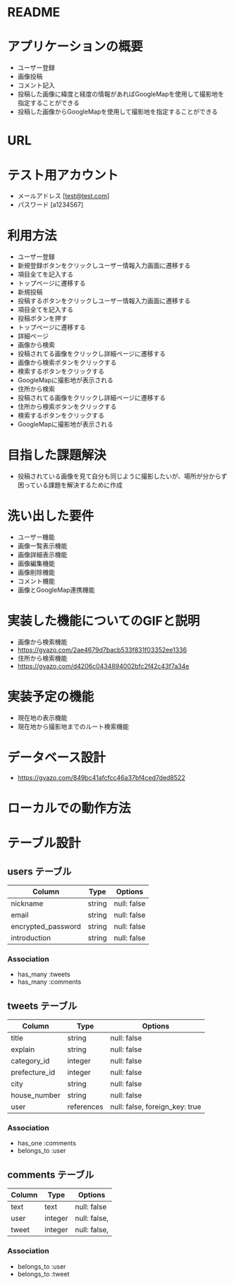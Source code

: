 # README

# アプリケーションの概要
- ユーザー登録
- 画像投稿
- コメント記入
- 投稿した画像に緯度と経度の情報があればGoogleMapを使用して撮影地を指定することができる
- 投稿した画像からGoogleMapを使用して撮影地を指定することができる

# URL

# テスト用アカウント
- メールアドレス [test@test.com]
- パスワード    [a1234567]

# 利用方法
- ユーザー登録
 - 新規登録ボタンをクリックしユーザー情報入力画面に遷移する
 - 項目全てを記入する
 - トップページに遷移する
- 新規投稿
 - 投稿するボタンをクリックしユーザー情報入力画面に遷移する
 - 項目全てを記入する
 - 投稿ボタンを押す
 - トップページに遷移する
- 詳細ページ
 - 画像から検索
  - 投稿されてる画像をクリックし詳細ページに遷移する
  - 画像から検索ボタンをクリックする
  - 検索するボタンをクリックする
  - GoogleMapに撮影地が表示される
 - 住所から検索
  - 投稿されてる画像をクリックし詳細ページに遷移する
  - 住所から検索ボタンをクリックする
  - 検索するボタンをクリックする
  - GoogleMapに撮影地が表示される

# 目指した課題解決
- 投稿されている画像を見て自分も同じように撮影したいが、場所が分からず困っている課題を解決するために作成

# 洗い出した要件
- ユーザー機能
- 画像一覧表示機能
- 画像詳細表示機能
- 画像編集機能
- 画像削除機能
- コメント機能
- 画像とGoogleMap連携機能

# 実装した機能についてのGIFと説明
- 画像から検索機能
 - https://gyazo.com/2ae4679d7bacb533f831f03352ee1336
- 住所から検索機能
 - https://gyazo.com/d4206c0434894002bfc2f42c43f7a34e

# 実装予定の機能
- 現在地の表示機能
- 現在地から撮影地までのルート検索機能

# データベース設計
- https://gyazo.com/849bc41afcfcc46a37bf4ced7ded8522

# ローカルでの動作方法


# テーブル設計

## users テーブル

| Column             | Type    | Options     |
| ------------------ | ------- | ----------- |
| nickname           | string  | null: false |
| email              | string  | null: false |
| encrypted_password | string  | null: false |
| introduction       | string  | null: false |

### Association

- has_many :tweets
- has_many :comments

## tweets テーブル

| Column            | Type       | Options                        |
| ----------------- | ---------- |------------------------------- |
| title             | string     | null: false                    |
| explain           | string     | null: false                    |
| category_id       | integer    | null: false                    |
| prefecture_id     | integer    | null: false                    |
| city              | string     | null: false                    |
| house_number      | string     | null: false                    |
| user              | references | null: false, foreign_key: true |


### Association
- has_one :comments
- belongs_to :user

## comments テーブル

| Column    | Type       | Options        |
| --------- | ---------- | -------------- |
| text      | text       | null: false    |
| user      | integer    | null: false,   |
| tweet     | integer    | null: false,   |

### Association

- belongs_to :user
- belongs_to :tweet

